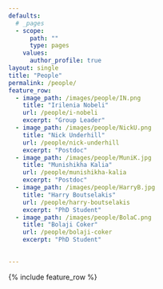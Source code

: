 ```yaml
---
defaults:
  # _pages
  - scope:
      path: ""
      type: pages
    values:
      author_profile: true
layout: single
title: "People"
permalink: /people/
feature_row:
  - image_path: /images/people/IN.png
    title: "Irilenia Nobeli"
    url: /people/i-nobeli
    excerpt: "Group Leader"
  - image_path: /images/people/NickU.png
    title: "Nick Underhill"
    url: /people/nick-underhill
    excerpt: "Postdoc"
  - image_path: /images/people/MuniK.jpg
    title: "Munishikha Kalia"
    url: /people/munishikha-kalia
    excerpt: "Postdoc"
  - image_path: /images/people/HarryB.jpg
    title: "Harry Boutselakis"
    url: /people/harry-boutselakis
    excerpt: "PhD Student"
  - image_path: /images/people/BolaC.png
    title: "Bolaji Coker"
    url: /people/bolaji-coker
    excerpt: "PhD Student"
 

---
```

{% include feature_row %}
